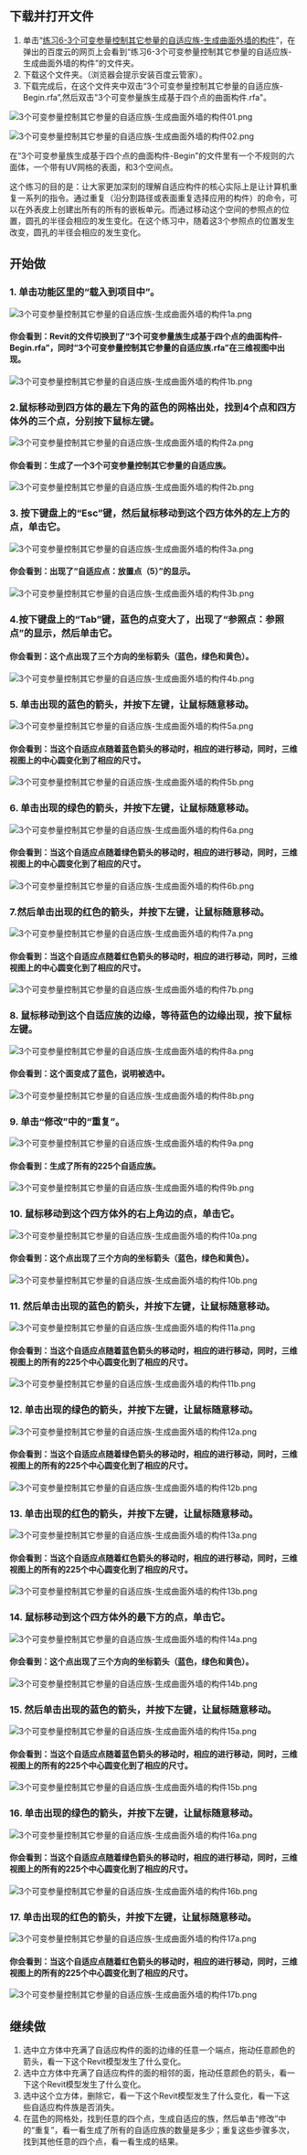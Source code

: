 ## 下载并打开文件

1. 单击“[练习6-3个可变参量控制其它参量的自适应族-生成曲面外墙的构件](http://pan.baidu.com/s/1ntUKrdJ)”，在弹出的百度云的网页上会看到“练习6-3个可变参量控制其它参量的自适应族-生成曲面外墙的构件”的文件夹。
2. 下载这个文件夹。（浏览器会提示安装百度云管家）。
3. 下载完成后，在这个文件夹中双击“3个可变参量控制其它参量的自适应族-Begin.rfa”,然后双击"3个可变参量族生成基于四个点的曲面构件.rfa"。

![3个可变参量控制其它参量的自适应族-生成曲面外墙的构件01.png](/images/3个可变参量控制其它参量的自适应族-生成曲面外墙的构件/3个可变参量控制其它参量的自适应族-生成曲面外墙的构件01.png)

![3个可变参量控制其它参量的自适应族-生成曲面外墙的构件02.png](/images/3个可变参量控制其它参量的自适应族-生成曲面外墙的构件/3个可变参量控制其它参量的自适应族-生成曲面外墙的构件02.png)

在“3个可变参量族生成基于四个点的曲面构件-Begin”的文件里有一个不规则的六面体，一个带有UV网格的表面，和3个空间点。

这个练习的目的是：让大家更加深刻的理解自适应构件的核心实际上是让计算机重复一系列的指令。通过重复（沿分割路径或表面重复选择应用的构件）的命令，可以在外表皮上创建出所有的所有的嵌板单元。而通过移动这个空间的参照点的位置，圆孔的半径会相应的发生变化。在这个练习中，随着这3个参照点的位置发生改变，圆孔的半径会相应的发生变化。

## 开始做

### 1. 单击功能区里的“载入到项目中”。

![3个可变参量控制其它参量的自适应族-生成曲面外墙的构件1a.png](/images/3个可变参量控制其它参量的自适应族-生成曲面外墙的构件/3个可变参量控制其它参量的自适应族-生成曲面外墙的构件1a.png)

#### 你会看到：Revit的文件切换到了“3个可变参量族生成基于四个点的曲面构件-Begin.rfa”，同时“3个可变参量控制其它参量的自适应族.rfa”在三维视图中出现。

![3个可变参量控制其它参量的自适应族-生成曲面外墙的构件1b.png](/images/3个可变参量控制其它参量的自适应族-生成曲面外墙的构件/3个可变参量控制其它参量的自适应族-生成曲面外墙的构件1b.png)

### 2.鼠标移动到四方体的最左下角的蓝色的网格出处，找到4个点和四方体外的三个点，分别按下鼠标左键。

![3个可变参量控制其它参量的自适应族-生成曲面外墙的构件2a.png](/images/3个可变参量控制其它参量的自适应族-生成曲面外墙的构件/3个可变参量控制其它参量的自适应族-生成曲面外墙的构件2a.png)

#### 你会看到：生成了一个3个可变参量控制其它参量的自适应族。

![3个可变参量控制其它参量的自适应族-生成曲面外墙的构件2b.png](/images/3个可变参量控制其它参量的自适应族-生成曲面外墙的构件/3个可变参量控制其它参量的自适应族-生成曲面外墙的构件2b.png)

### 3. 按下键盘上的“Esc”键，然后鼠标移动到这个四方体外的左上方的点，单击它。

![3个可变参量控制其它参量的自适应族-生成曲面外墙的构件3a.png](/images/3个可变参量控制其它参量的自适应族-生成曲面外墙的构件/3个可变参量控制其它参量的自适应族-生成曲面外墙的构件3a.png)

#### 你会看到：出现了“自适应点：放置点（5）”的显示。

![3个可变参量控制其它参量的自适应族-生成曲面外墙的构件3b.png](/images/3个可变参量控制其它参量的自适应族-生成曲面外墙的构件/3个可变参量控制其它参量的自适应族-生成曲面外墙的构件3b.png)

### 4.按下键盘上的“Tab”键，蓝色的点变大了，出现了“参照点：参照点”的显示，然后单击它。

#### 你会看到：这个点出现了三个方向的坐标箭头（蓝色，绿色和黄色）。

![3个可变参量控制其它参量的自适应族-生成曲面外墙的构件4b.png](/images/3个可变参量控制其它参量的自适应族-生成曲面外墙的构件/3个可变参量控制其它参量的自适应族-生成曲面外墙的构件4b.png)

### 5. 单击出现的蓝色的箭头，并按下左键，让鼠标随意移动。

![3个可变参量控制其它参量的自适应族-生成曲面外墙的构件5a.png](/images/3个可变参量控制其它参量的自适应族-生成曲面外墙的构件/3个可变参量控制其它参量的自适应族-生成曲面外墙的构件5a.png)

#### 你会看到：当这个自适应点随着蓝色箭头的移动时，相应的进行移动，同时，三维视图上的中心圆变化到了相应的尺寸。

![3个可变参量控制其它参量的自适应族-生成曲面外墙的构件5b.png](/images/3个可变参量控制其它参量的自适应族-生成曲面外墙的构件/3个可变参量控制其它参量的自适应族-生成曲面外墙的构件5b.png)

### 6. 单击出现的绿色的箭头，并按下左键，让鼠标随意移动。

![3个可变参量控制其它参量的自适应族-生成曲面外墙的构件6a.png](/images/3个可变参量控制其它参量的自适应族-生成曲面外墙的构件/3个可变参量控制其它参量的自适应族-生成曲面外墙的构件6a.png)

#### 你会看到：当这个自适应点随着绿色箭头的移动时，相应的进行移动，同时，三维视图上的中心圆变化到了相应的尺寸。

![3个可变参量控制其它参量的自适应族-生成曲面外墙的构件6b.png](/images/3个可变参量控制其它参量的自适应族-生成曲面外墙的构件/3个可变参量控制其它参量的自适应族-生成曲面外墙的构件6b.png)

### 7.然后单击出现的红色的箭头，并按下左键，让鼠标随意移动。

![3个可变参量控制其它参量的自适应族-生成曲面外墙的构件7a.png](/images/3个可变参量控制其它参量的自适应族-生成曲面外墙的构件/3个可变参量控制其它参量的自适应族-生成曲面外墙的构件7a.png)

#### 你会看到：当这个自适应点随着红色箭头的移动时，相应的进行移动，同时，三维视图上的中心圆变化到了相应的尺寸。

![3个可变参量控制其它参量的自适应族-生成曲面外墙的构件7b.png](/images/3个可变参量控制其它参量的自适应族-生成曲面外墙的构件/3个可变参量控制其它参量的自适应族-生成曲面外墙的构件7b.png)

### 8. 鼠标移动到这个自适应族的边缘，等待蓝色的边缘出现，按下鼠标左键。

![3个可变参量控制其它参量的自适应族-生成曲面外墙的构件8a.png](/images/3个可变参量控制其它参量的自适应族-生成曲面外墙的构件/3个可变参量控制其它参量的自适应族-生成曲面外墙的构件8a.png)

#### 你会看到：这个面变成了蓝色，说明被选中。

![3个可变参量控制其它参量的自适应族-生成曲面外墙的构件8b.png](/images/3个可变参量控制其它参量的自适应族-生成曲面外墙的构件/3个可变参量控制其它参量的自适应族-生成曲面外墙的构件8b.png)

### 9. 单击“修改”中的“重复”。

![3个可变参量控制其它参量的自适应族-生成曲面外墙的构件9a.png](/images/3个可变参量控制其它参量的自适应族-生成曲面外墙的构件/3个可变参量控制其它参量的自适应族-生成曲面外墙的构件9a.png)

#### 你会看到：生成了所有的225个自适应族。

![3个可变参量控制其它参量的自适应族-生成曲面外墙的构件9b.png](/images/3个可变参量控制其它参量的自适应族-生成曲面外墙的构件/3个可变参量控制其它参量的自适应族-生成曲面外墙的构件9b.png)

### 10. 鼠标移动到这个四方体外的右上角边的点，单击它。

![3个可变参量控制其它参量的自适应族-生成曲面外墙的构件10a.png](/images/3个可变参量控制其它参量的自适应族-生成曲面外墙的构件/3个可变参量控制其它参量的自适应族-生成曲面外墙的构件10a.png)

#### 你会看到：这个点出现了三个方向的坐标箭头（蓝色，绿色和黄色）。

![3个可变参量控制其它参量的自适应族-生成曲面外墙的构件10b.png](/images/3个可变参量控制其它参量的自适应族-生成曲面外墙的构件/3个可变参量控制其它参量的自适应族-生成曲面外墙的构件10b.png)

### 11. 然后单击出现的蓝色的箭头，并按下左键，让鼠标随意移动。

![3个可变参量控制其它参量的自适应族-生成曲面外墙的构件11a.png](/images/3个可变参量控制其它参量的自适应族-生成曲面外墙的构件/3个可变参量控制其它参量的自适应族-生成曲面外墙的构件11a.png)

#### 你会看到：当这个自适应点随着蓝色箭头的移动时，相应的进行移动，同时，三维视图上的所有的225个中心圆变化到了相应的尺寸。

![3个可变参量控制其它参量的自适应族-生成曲面外墙的构件11b.png](/images/3个可变参量控制其它参量的自适应族-生成曲面外墙的构件/3个可变参量控制其它参量的自适应族-生成曲面外墙的构件11b.png)

### 12. 单击出现的绿色的箭头，并按下左键，让鼠标随意移动。

![3个可变参量控制其它参量的自适应族-生成曲面外墙的构件12a.png](/images/3个可变参量控制其它参量的自适应族-生成曲面外墙的构件/3个可变参量控制其它参量的自适应族-生成曲面外墙的构件12a.png)

#### 你会看到：当这个自适应点随着绿色箭头的移动时，相应的进行移动，同时，三维视图上的所有的225个中心圆变化到了相应的尺寸。

![3个可变参量控制其它参量的自适应族-生成曲面外墙的构件12b.png](/images/3个可变参量控制其它参量的自适应族-生成曲面外墙的构件/3个可变参量控制其它参量的自适应族-生成曲面外墙的构件12b.png)

### 13. 单击出现的红色的箭头，并按下左键，让鼠标随意移动。

![3个可变参量控制其它参量的自适应族-生成曲面外墙的构件13a.png](/images/3个可变参量控制其它参量的自适应族-生成曲面外墙的构件/3个可变参量控制其它参量的自适应族-生成曲面外墙的构件13a.png)

#### 你会看到：当这个自适应点随着红色箭头的移动时，相应的进行移动，同时，三维视图上的所有的225个中心圆变化到了相应的尺寸。

![3个可变参量控制其它参量的自适应族-生成曲面外墙的构件13b.png](/images/3个可变参量控制其它参量的自适应族-生成曲面外墙的构件/3个可变参量控制其它参量的自适应族-生成曲面外墙的构件13b.png)

### 14. 鼠标移动到这个四方体外的最下方的点，单击它。

![3个可变参量控制其它参量的自适应族-生成曲面外墙的构件14a.png](/images/3个可变参量控制其它参量的自适应族-生成曲面外墙的构件/3个可变参量控制其它参量的自适应族-生成曲面外墙的构件14a.png)

#### 你会看到：这个点出现了三个方向的坐标箭头（蓝色，绿色和黄色）。

![3个可变参量控制其它参量的自适应族-生成曲面外墙的构件14b.png](/images/3个可变参量控制其它参量的自适应族-生成曲面外墙的构件/3个可变参量控制其它参量的自适应族-生成曲面外墙的构件14b.png)

### 15. 然后单击出现的蓝色的箭头，并按下左键，让鼠标随意移动。

![3个可变参量控制其它参量的自适应族-生成曲面外墙的构件15a.png](/images/3个可变参量控制其它参量的自适应族-生成曲面外墙的构件/3个可变参量控制其它参量的自适应族-生成曲面外墙的构件15a.png)

#### 你会看到：当这个自适应点随着蓝色箭头的移动时，相应的进行移动，同时，三维视图上的所有的225个中心圆变化到了相应的尺寸。

![3个可变参量控制其它参量的自适应族-生成曲面外墙的构件15b.png](/images/3个可变参量控制其它参量的自适应族-生成曲面外墙的构件/3个可变参量控制其它参量的自适应族-生成曲面外墙的构件15b.png) 

### 16. 单击出现的绿色的箭头，并按下左键，让鼠标随意移动。

![3个可变参量控制其它参量的自适应族-生成曲面外墙的构件16a.png](/images/3个可变参量控制其它参量的自适应族-生成曲面外墙的构件/3个可变参量控制其它参量的自适应族-生成曲面外墙的构件16a.png)

#### 你会看到：当这个自适应点随着绿色箭头的移动时，相应的进行移动，同时，三维视图上的所有的225个中心圆变化到了相应的尺寸。

![3个可变参量控制其它参量的自适应族-生成曲面外墙的构件16b.png](/images/3个可变参量控制其它参量的自适应族-生成曲面外墙的构件/3个可变参量控制其它参量的自适应族-生成曲面外墙的构件16b.png)

### 17. 单击出现的红色的箭头，并按下左键，让鼠标随意移动。

![3个可变参量控制其它参量的自适应族-生成曲面外墙的构件17a.png](/images/3个可变参量控制其它参量的自适应族-生成曲面外墙的构件/3个可变参量控制其它参量的自适应族-生成曲面外墙的构件17a.png)

#### 你会看到：当这个自适应点随着红色箭头的移动时，相应的进行移动，同时，三维视图上的所有的225个中心圆变化到了相应的尺寸。

![3个可变参量控制其它参量的自适应族-生成曲面外墙的构件17b.png](/images/3个可变参量控制其它参量的自适应族-生成曲面外墙的构件/3个可变参量控制其它参量的自适应族-生成曲面外墙的构件17b.png)

## 继续做

1. 选中立方体中充满了自适应构件的面的边缘的任意一个端点，拖动任意颜色的箭头，看一下这个Revit模型发生了什么变化。
2. 选中立方体中充满了自适应构件的面的相邻的面，拖动任意颜色的箭头，看一下这个Revit模型发生了什么变化。
3. 选中这个立方体，删除它，看一下这个Revit模型发生了什么变化，看一下这些自适应构件族是否消失。
4. 在蓝色的网格处，找到任意的四个点，生成自适应的族，然后单击“修改”中的“重复”，看一看生成了所有的自适应族的数量是多少；重复这些步骤多次，找到其他任意的四个点，看一看生成的结果。




